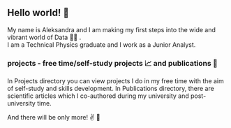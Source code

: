 ## Hello world! :wave:

My name is Aleksandra and I am making my first steps into the wide and vibrant world of Data :climbing_woman: .<br>
I am a Technical Physics graduate and I work as a Junior Analyst. 

### projects - **free time/self-study projects** :chart_with_upwards_trend: and **publications** :microscope:

In Projects directory you can view projects I do in my free time with the aim of self-study and skills development. 
In Publications directory, there are scientific articles which I co-authored during my university and post-university time.

And there will be only more! :v: :monocle_face:	
